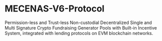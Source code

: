 # MECENAS-V6-Protocol

Permission-less and Trust-less Non-custodial Decentralized Single and Multi Signature Crypto Fundraising Generator Pools with Built-in Incentive System, integrated with lending protocols on EVM blockchain networks.

